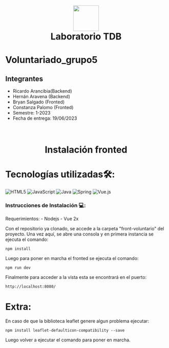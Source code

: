 <div align="center">
      <h1> <img src="https://th.bing.com/th/id/R.70c11b59c144e8d8af1a292274043105?rik=qsIhI%2f3hvZdFJQ&pid=ImgRaw&r=0" width="80px"><br/>Laboratorio TDB </h1>
     </div>

# Voluntariado_grupo5

## Integrantes
- Ricardo Arancibia(Backend)
- Hernán Aravena (Backend)
- Bryan Salgado (Fronted)
- Constanza Palomo (Fronted)
- Semestre: 1-2023
- Fecha de entrega: 19/06/2023


<div align="center">
      <h1> <br/>Instalación fronted </h1>
     </div>

# Tecnologías utilizadas🛠:
 ![HTML5](https://img.shields.io/badge/html5-%23E34F26.svg?style=for-the-badge&logo=html5&logoColor=white) ![JavaScript](https://img.shields.io/badge/javascript-%23323330.svg?style=for-the-badge&logo=javascript&logoColor=%23F7DF1E) ![Java](https://img.shields.io/badge/java-%23ED8B00.svg?style=for-the-badge&logo=java&logoColor=white) ![Spring](https://img.shields.io/badge/spring-%236DB33F.svg?style=for-the-badge&logo=spring&logoColor=white) ![Vue.js](https://img.shields.io/badge/vuejs-%2335495e.svg?style=for-the-badge&logo=vuedotjs&logoColor=%234FC08D) 
   

### Instrucciones de Instalación 💻:
Requerimientos:
    - Nodejs
    - Vue 2x

Con el repositorio ya clonado, se accede a la carpeta "front-voluntario" del proyecto. Una vez aquí, se abre una consola y en primera instancia se ejecuta el comando:
```
npm install
```
Luego para poner en marcha el fronted se ejecuta el comando:
```
npm run dev
```
Finalmente para acceder a la vista esta se encontrará en el puerto:
```
http://localhost:8080/
```

# Extra:
En caso de que la biblioteca leaflet genere algun problema ejecutar:
```
npm install leaflet-defaulticon-compatibility --save
```
Luego volver a ejecutar el comando para poner en marcha.
